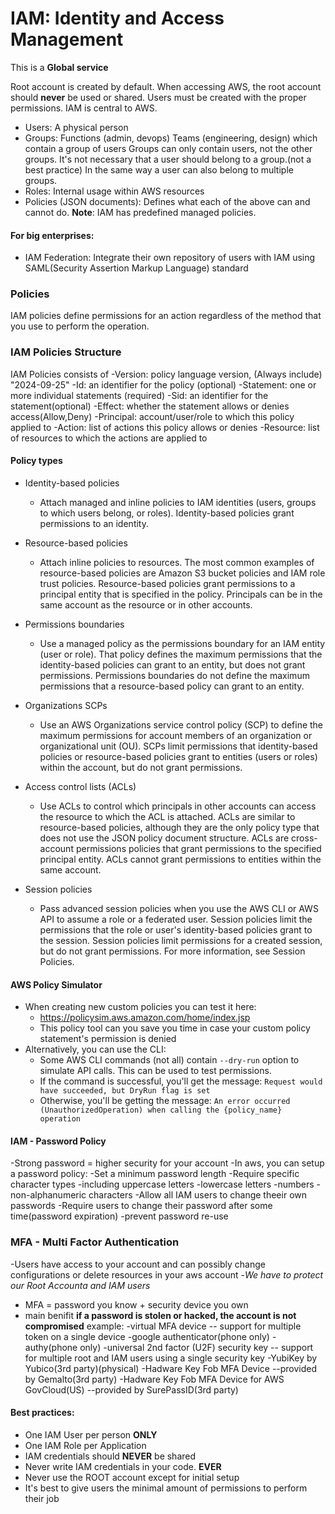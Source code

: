 # IAM: Identity and Access Management

This is a **Global service**

Root account is created by default.
When accessing AWS, the root account should **never** be used or shared. Users must be created with the proper permissions. IAM is central to AWS.
- Users: A physical person
- Groups: Functions (admin, devops) Teams (engineering, design) which contain a group of users
          Groups can only contain users, not the other groups.
          It's not necessary that a user should belong to a group.(not a best practice) 
          In the same way a user can also belong to multiple groups.
- Roles: Internal usage within AWS resources
- Policies (JSON documents): Defines what each of the above can and cannot do. **Note**: IAM has predefined managed policies.


#### For big enterprises:
- IAM Federation: Integrate their own repository of users with IAM using SAML(Security Assertion Markup Language) standard

### Policies
IAM policies define permissions for an action regardless of the method that you use to perform the operation.

### IAM Policies Structure
IAM Policies consists of 
  -Version: policy language version, (Always include) "2024-09-25"
  -Id: an identifier for the policy (optional)
  -Statement: one or more individual statements (required)
              -Sid: an identifier for the statement(optional)
              -Effect: whether the statement allows or denies access(Allow,Deny)
              -Principal: account/user/role to which this policy applied to
              -Action: list of actions this policy allows or denies
              -Resource: list of resources to which the actions are applied to
    
#### Policy types
- Identity-based policies
  - Attach managed and inline policies to IAM identities (users, groups to which users belong, or roles). Identity-based policies grant permissions to an identity.

- Resource-based policies
  - Attach inline policies to resources. The most common examples of resource-based policies are Amazon S3 bucket policies and IAM role trust policies. Resource-based policies grant permissions to a principal entity that is specified in the policy. Principals can be in the same account as the resource or in other accounts.

- Permissions boundaries
  - Use a managed policy as the permissions boundary for an IAM entity (user or role). That policy defines the maximum permissions that the identity-based policies can grant to an entity, but does not grant permissions. Permissions boundaries do not define the maximum permissions that a resource-based policy can grant to an entity.

- Organizations SCPs
  - Use an AWS Organizations service control policy (SCP) to define the maximum permissions for account members of an organization or organizational unit (OU). SCPs limit permissions that identity-based policies or resource-based policies grant to entities (users or roles) within the account, but do not grant permissions.

- Access control lists (ACLs)
  - Use ACLs to control which principals in other accounts can access the resource to which the ACL is attached. ACLs are similar to resource-based policies, although they are the only policy type that does not use the JSON policy document structure. ACLs are cross-account permissions policies that grant permissions to the specified principal entity. ACLs cannot grant permissions to entities within the same account.

- Session policies
  - Pass advanced session policies when you use the AWS CLI or AWS API to assume a role or a federated user. Session policies limit the permissions that the role or user's identity-based policies grant to the session. Session policies limit permissions for a created session, but do not grant permissions. For more information, see Session Policies.

#### AWS Policy Simulator
- When creating new custom policies you can test it here:
  - https://policysim.aws.amazon.com/home/index.jsp
  - This policy tool can you save you time in case your custom policy statement's permission is denied
- Alternatively, you can use the CLI:
    - Some AWS CLI commands (not all) contain `--dry-run` option to simulate API calls. This can be used to test permissions.
    - If the command is successful, you'll get the message: `Request would have succeeded, but DryRun flag is set`
    - Otherwise, you'll be getting the message: `An error occurred (UnauthorizedOperation) when calling the {policy_name} operation`

#### IAM - Password Policy
-Strong password = higher security for your account
-In aws, you can setup a password policy:
    -Set a minimum password length
    -Require specific character types
        -including uppercase letters
        -lowercase letters
        -numbers
        -non-alphanumeric characters
    -Allow all IAM users to change theeir own passwords
    -Require users to change their password after some time(password expiration)
    -prevent password re-use
    
  ### MFA - Multi Factor Authentication
  -Users have access to your account and can possibly change configurations or delete resources in your aws account
  -*We have to protect our Root Accounta and IAM users*
  - MFA = password you know + security device you own
  - main benifit **if a password is stolen or hacked, the account is not compromised**
    example: -virtual MFA device -- support for multiple token on a single device
                  -google authenticator(phone only)
                  -authy(phone only)
             -universal 2nd factor (U2F) security key -- support for multiple root and IAM users using a single security key
                  -YubiKey by Yubico(3rd party)(physical)
             -Hadware Key Fob MFA Device --provided by Gemalto(3rd party)
             -Hadware Key Fob MFA Device for AWS GovCloud(US) --provided by SurePassID(3rd party)
    
#### Best practices:
- One IAM User per person **ONLY**
- One IAM Role per Application
- IAM credentials should **NEVER** be shared
- Never write IAM credentials in your code. **EVER**
- Never use the ROOT account except for initial setup
- It's best to give users the minimal amount of permissions to perform their job
